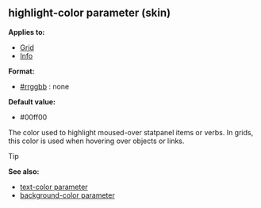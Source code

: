 ## highlight-color parameter (skin)

<!-- -->
**Applies to:**
+   [Grid](/ref/%7Bskin%7D/control/grid.md) 
+   [Info](/ref/%7Bskin%7D/control/info.md) 
<!-- -->
**Format:**
+   [#rrggbb](/ref/%7B%7Bappendix%7D%7D/html-colors.md) :   none
<!-- -->
**Default value:**
+   #00ff00


The color used to highlight moused-over statpanel items or
verbs. In grids, this color is used when hovering over objects or links.

> [!TIP] 
> **See also:**
> +   [text-color parameter](/ref/%7Bskin%7D/param/text-color.md) 
> +   [background-color parameter](/ref/%7Bskin%7D/param/background-color.md) 